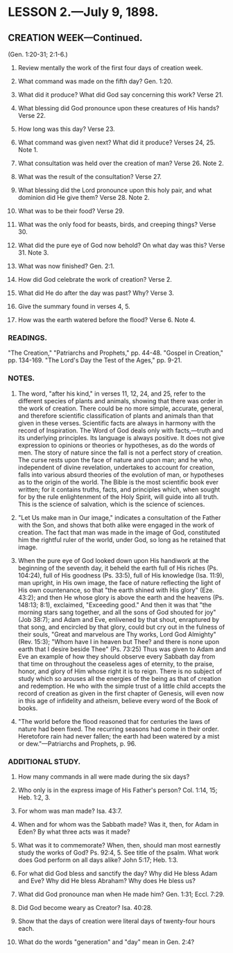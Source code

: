 # LESSON 2.—July 9, 1898.

## CREATION WEEK—Continued.
(Gen. 1:20-31; 2:1-6.)

1. Review mentally the work of the first four days of creation week.

2. What command was made on the fifth day? Gen. 1:20.

3. What did it produce? What did God say concerning this work? Verse 21.

4. What blessing did God pronounce upon these creatures of His hands? Verse 22.

5. How long was this day? Verse 23.

6. What command was given next? What did it produce? Verses 24, 25. Note 1.

7. What consultation was held over the creation of man? Verse 26. Note 2.

8. What was the result of the consultation? Verse 27.

9. What blessing did the Lord pronounce upon this holy pair, and what dominion did He give them? Verse 28. Note 2.

10. What was to be their food? Verse 29.

11. What was the only food for beasts, birds, and creeping things? Verse 30.

12. What did the pure eye of God now behold? On what day was this? Verse 31. Note 3.

13. What was now finished? Gen. 2:1.

14. How did God celebrate the work of creation? Verse 2.

15. What did He do after the day was past? Why? Verse 3.

16. Give the summary found in verses 4, 5.

17. How was the earth watered before the flood? Verse 6. Note 4.

### READINGS.
"The Creation," "Patriarchs and Prophets," pp. 44-48. "Gospel in Creation," pp. 134-169. "The Lord's Day the Test of the Ages," pp. 9-21.

### NOTES.

1. The word, "after his kind," in verses 11, 12, 24, and 25, refer to the different species of plants and animals, showing that there was order in the work of creation. There could be no more simple, accurate, general, and therefore scientific classification of plants and animals than that given in these verses. Scientific facts are always in harmony with the record of Inspiration. The Word of God deals only with facts,—truth and its underlying principles. Its language is always positive. It does not give expression to opinions or theories or hypotheses, as do the words of men. The story of nature since the fall is not a perfect story of creation. The curse rests upon the face of nature and upon man; and he who, independent of divine revelation, undertakes to account for creation, falls into various absurd theories of the evolution of man, or hypotheses as to the origin of the world. The Bible is the most scientific book ever written; for it contains truths, facts, and principles which, when sought for by the rule enlightenment of the Holy Spirit, will guide into all truth. This is the science of salvation, which is the science of sciences.

2. "Let Us make man in Our image," indicates a consultation of the Father with the Son, and shows that both alike were engaged in the work of creation. The fact that man was made in the image of God, constituted him the rightful ruler of the world, under God, so long as he retained that image.

3. When the pure eye of God looked down upon His handiwork at the beginning of the seventh day, it beheld the earth full of His riches (Ps. 104:24), full of His goodness (Ps. 33:5), full of His knowledge (Isa. 11:9), man upright, in His own image, the face of nature reflecting the light of His own countenance, so that "the earth shined with His glory" (Eze. 43:2); and then He whose glory is above the earth and the heavens (Ps. 148:13; 8:1), exclaimed, "Exceeding good." And then it was that "the morning stars sang together, and all the sons of God shouted for joy" (Job 38:7); and Adam and Eve, enlivened by that shout, enraptured by that song, and encircled by that glory, could but cry out in the fulness of their souls, "Great and marvelous are Thy works, Lord God Almighty" (Rev. 15:3); "Whom have I in heaven but Thee? and there is none upon earth that I desire beside Thee" (Ps. 73:25) Thus was given to Adam and Eve an example of how they should observe every Sabbath day from that time on throughout the ceaseless ages of eternity, to the praise, honor, and glory of Him whose right it is to reign. There is no subject of study which so arouses all the energies of the being as that of creation and redemption. He who with the simple trust of a little child accepts the record of creation as given in the first chapter of Genesis, will even now in this age of infidelity and atheism, believe every word of the Book of books.

4. "The world before the flood reasoned that for centuries the laws of nature had been fixed. The recurring seasons had come in their order. Heretofore rain had never fallen; the earth had been watered by a mist or dew."—Patriarchs and Prophets, p. 96.

### ADDITIONAL STUDY.

1. How many commands in all were made during the six days?

2. Who only is in the express image of His Father's person? Col. 1:14, 15; Heb. 1:2, 3.

3. For whom was man made? Isa. 43:7.

4. When and for whom was the Sabbath made? Was it, then, for Adam in Eden? By what three acts was it made?

5. What was it to commemorate? When, then, should man most earnestly study the works of God? Ps. 92:4, 5. See title of the psalm. What work does God perform on all days alike? John 5:17; Heb. 1:3.

6. For what did God bless and sanctify the day? Why did He bless Adam and Eve? Why did He bless Abraham? Why does He bless us?

7. What did God pronounce man when He made him? Gen. 1:31; Eccl. 7:29.

8. Did God become weary as Creator? Isa. 40:28.

9. Show that the days of creation were literal days of twenty-four hours each.

10. What do the words "generation" and "day" mean in Gen. 2:4?

